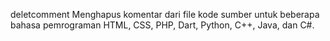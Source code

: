 deletcomment
Menghapus komentar dari file kode sumber untuk beberapa bahasa pemrograman HTML, CSS, PHP, Dart, Python, C++, Java, dan C#.
